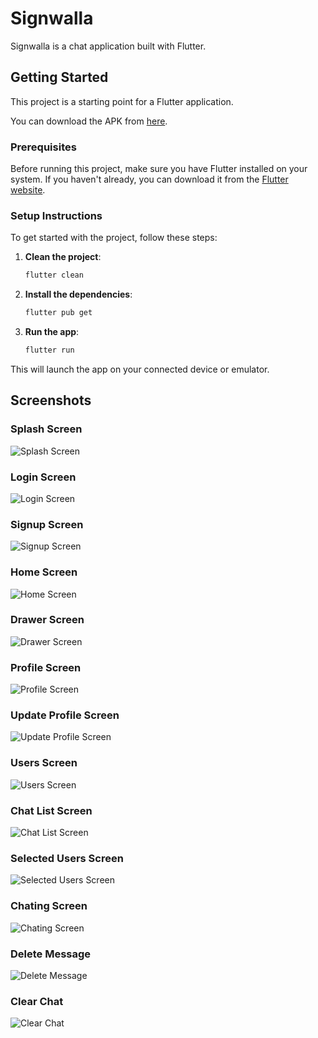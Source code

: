 # Signwalla

Signwalla is a chat application built with Flutter.

## Getting Started

This project is a starting point for a Flutter application.

You can download the APK from [here](assets/apk-file/app-release.apk).


### Prerequisites

Before running this project, make sure you have Flutter installed on your system. If you haven't already, you can download it from the [Flutter website](https://flutter.dev/docs/get-started/install).

### Setup Instructions

To get started with the project, follow these steps:

1. **Clean the project**:
   ```bash
   flutter clean
   ```

2. **Install the dependencies**:
   ```bash
   flutter pub get
   ```

3. **Run the app**:
   ```bash
   flutter run
   ```

This will launch the app on your connected device or emulator.

## Screenshots

### Splash Screen
![Splash Screen](assets/screenshots/splash.jpeg)

### Login Screen
![Login Screen](assets/screenshots/login.jpeg)

### Signup Screen
![Signup Screen](assets/screenshots/signup.jpeg)

### Home Screen
![Home Screen](assets/screenshots/home.jpeg)

### Drawer Screen
![Drawer Screen](assets/screenshots/drawer.jpeg)

### Profile Screen
![Profile Screen](assets/screenshots/profile.jpeg)

### Update Profile Screen
![Update Profile Screen](assets/screenshots/update_profile.jpeg)

### Users Screen
![Users Screen](assets/screenshots/home.jpeg)

### Chat List Screen
![Chat List Screen](assets/screenshots/chat_list.jpeg)

### Selected Users Screen
![Selected Users Screen](assets/screenshots/selected_chat_list.jpeg)

### Chating Screen
![Chating Screen](assets/screenshots/chating_screen.jpeg)

### Delete Message
![Delete Message](assets/screenshots/delete_message.jpeg)

### Clear Chat
![Clear Chat](assets/screenshots/clear_chat.jpeg)



